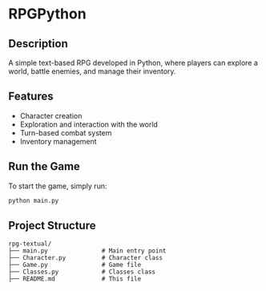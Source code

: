 
# RPGPython

## Description

A simple text-based RPG developed in Python, where players can explore a world, battle enemies, and manage their inventory.

## Features

- Character creation
- Exploration and interaction with the world
- Turn-based combat system
- Inventory management

## Run the Game

To start the game, simply run:

```bash
python main.py
```

## Project Structure

```
rpg-textual/
├── main.py               # Main entry point
├── Character.py          # Character class
├── Game.py               # Game file
├── Classes.py            # Classes class
├── README.md             # This file
```
